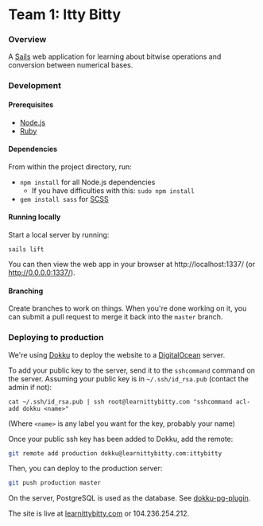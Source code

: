 # Team 1: Itty Bitty

### Overview

A [Sails](http://sailsjs.org) web application for learning about bitwise operations and conversion between numerical bases.


### Development

#### Prerequisites
- [Node.js](http://nodejs.org/)
- [Ruby](https://www.ruby-lang.org/en/)

#### Dependencies
From within the project directory, run:

- `npm install` for all Node.js dependencies
  - If you have difficulties with this: `sudo npm install`
- `gem install sass` for [SCSS](http://sass-lang.com/)

#### Running locally
Start a local server by running:
```
sails lift
```

You can then view the web app in your browser at http://localhost:1337/ (or http://0.0.0.0:1337/).

#### Branching
Create branches to work on things. When you're done working on it, you can submit a pull request to merge it back into the `master` branch.


### Deploying to production
We're using [Dokku](https://github.com/progrium/dokku) to deploy the website to a [DigitalOcean](https://www.digitalocean.com/) server.

To add your public key to the server, send it to the `sshcommand` command on the server. Assuming your public key is in `~/.ssh/id_rsa.pub` (contact the admin if not):

```
cat ~/.ssh/id_rsa.pub | ssh root@learnittybitty.com "sshcommand acl-add dokku <name>"
```

(Where `<name>` is any label you want for the key, probably your name)

Once your public ssh key has been added to Dokku, add the remote:

```bash
git remote add production dokku@learnittybitty.com:ittybitty
```

Then, you can deploy to the production server:

```bash
git push production master
```

On the server, PostgreSQL is used as the database. See [dokku-pg-plugin](https://github.com/Kloadut/dokku-pg-plugin).

The site is live at [learnittybitty.com](http://learnittybitty.com) or 104.236.254.212.
